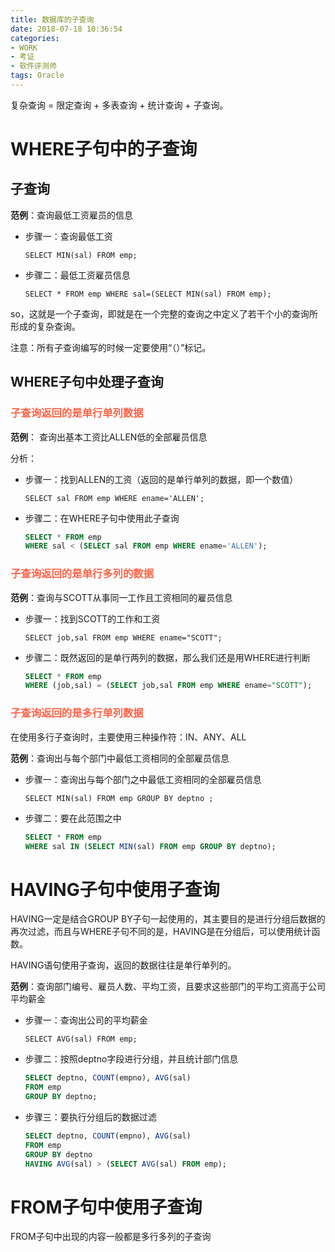 ```yaml
---
title: 数据库的子查询
date: 2018-07-18 10:36:54
categories:
- WORK
- 考证
- 软件评测师
tags: Oracle
---
```


复杂查询 = 限定查询 + 多表查询 + 统计查询 + 子查询。

# WHERE子句中的子查询

## 子查询

**范例**：查询最低工资雇员的信息

* 步骤一：查询最低工资

  `SELECT MIN(sal) FROM emp;`

* 步骤二：最低工资雇员信息

  `SELECT * FROM emp WHERE sal=(SELECT MIN(sal) FROM emp);`

so，这就是一个子查询，即就是在一个完整的查询之中定义了若干个小的查询所形成的复杂查询。

注意：所有子查询编写的时候一定要使用“（）”标记。

## WHERE子句中处理子查询

### <font color=tomato>子查询返回的是单行单列数据</font>
 
**范例**： 查询出基本工资比ALLEN低的全部雇员信息

分析：

* 步骤一：找到ALLEN的工资（返回的是单行单列的数据，即一个数值）

  `SELECT sal FROM emp WHERE ename='ALLEN';`

* 步骤二：在WHERE子句中使用此子查询

  ```sql
  SELECT * FROM emp
  WHERE sal < (SELECT sal FROM emp WHERE ename='ALLEN');
  ```


### <font color=tomato>子查询返回的是单行多列的数据</font>

**范例**：查询与SCOTT从事同一工作且工资相同的雇员信息

* 步骤一：找到SCOTT的工作和工资

  `SELECT job,sal FROM emp WHERE ename="SCOTT";`
  
* 步骤二：既然返回的是单行两列的数据，那么我们还是用WHERE进行判断

  ```sql
  SELECT * FROM emp
  WHERE (job,sal) = (SELECT job,sal FROM emp WHERE ename="SCOTT");
  ``` 

### <font color=tomato>子查询返回的是多行单列数据</font>  

在使用多行子查询时，主要使用三种操作符：IN、ANY、ALL


**范例**：查询出与每个部门中最低工资相同的全部雇员信息

* 步骤一：查询出与每个部门之中最低工资相同的全部雇员信息

  `SELECT MIN(sal) FROM emp GROUP BY deptno ;`
  
* 步骤二：要在此范围之中

  ```sql
  SELECT * FROM emp
  WHERE sal IN (SELECT MIN(sal) FROM emp GROUP BY deptno);
  ``` 

# HAVING子句中使用子查询

HAVING一定是结合GROUP BY子句一起使用的，其主要目的是进行分组后数据的再次过滤，而且与WHERE子句不同的是，HAVING是在分组后，可以使用统计函数。

HAVING语句使用子查询，返回的数据往往是单行单列的。

**范例**：查询部门编号、雇员人数、平均工资，且要求这些部门的平均工资高于公司平均薪金

* 步骤一：查询出公司的平均薪金

  `SELECT AVG(sal) FROM emp;`
  
* 步骤二：按照deptno字段进行分组，并且统计部门信息

  ```sql
  SELECT deptno, COUNT(empno), AVG(sal)
  FROM emp
  GROUP BY deptno;
  ```
  
* 步骤三：要执行分组后的数据过滤

   ```sql
  SELECT deptno, COUNT(empno), AVG(sal)
  FROM emp
  GROUP BY deptno
  HAVING AVG(sal) > (SELECT AVG(sal) FROM emp);
  ```
  

# FROM子句中使用子查询

FROM子句中出现的内容一般都是多行多列的子查询